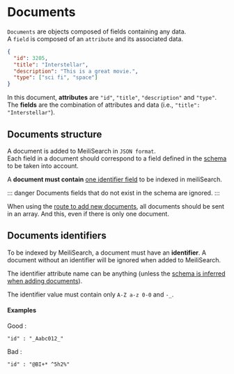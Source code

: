 # Documents

`Documents` are objects composed of fields containing any data.</br>
A `field` is composed of an `attribute` and its associated data.


```json
{
  "id": 3205,
  "title": "Interstellar",
  "description": "This is a great movie.",
  "type": ["sci fi", "space"]
}
```

In this document, **attributes** are `"id"`, `"title"`, `"description"` and `"type"`.</br>
The **fields** are the combination of attributes and data (i.e., `"title": "Interstellar"`).

## Documents structure

A document is added to MeiliSearch in `JSON format`.<br/>
Each field in a document should correspond to a field defined in the [schema](/main_concepts/indexes.md#schema-definition) to be taken into account.

A **document must contain** [one identifier field](/main_concepts/documents.md#documents-identifiers) to be indexed in meiliSearch.

::: danger
Documents fields that do not exist in the schema are ignored.
:::

When using the [route to add new documents](/references/documents.md#add-or-update-documents), all documents should be sent in an array. And this, even if there is only one document.

## Documents identifiers

To be indexed by MeiliSearch, a document must have an **identifier**. A document without an identifier will be ignored when added to MeiliSearch.

The identifier attribute name can be anything (unless the [schema is inferred when adding documents](/main_concepts/indexes.md#inferred-schema)).


The identifier value must contain only `A-Z a-z 0-0` and `-_`.
#### Examples
Good :
```
"id" : "_Aabc012_"
```
Bad :
```
"id" : "@BI+* ^5h2%"
```
